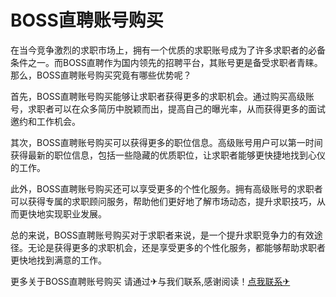 # BOSS直聘账号购买

在当今竞争激烈的求职市场上，拥有一个优质的求职账号成为了许多求职者的必备条件之一。而BOSS直聘作为国内领先的招聘平台，其账号更是备受求职者青睐。那么，BOSS直聘账号购买究竟有哪些优势呢？

首先，BOSS直聘账号购买能够让求职者获得更多的求职机会。通过购买高级账号，求职者可以在众多简历中脱颖而出，提高自己的曝光率，从而获得更多的面试邀约和工作机会。

其次，BOSS直聘账号购买可以获得更多的职位信息。高级账号用户可以第一时间获得最新的职位信息，包括一些隐藏的优质职位，让求职者能够更快捷地找到心仪的工作。

此外，BOSS直聘账号购买还可以享受更多的个性化服务。拥有高级账号的求职者可以获得专属的求职顾问服务，帮助他们更好地了解市场动态，提升求职技巧，从而更快地实现职业发展。

总的来说，BOSS直聘账号购买对于求职者来说，是一个提升求职竞争力的有效途径。无论是获得更多的求职机会，还是享受更多的个性化服务，都能够帮助求职者更快地找到满意的工作。

更多关于BOSS直聘账号购买 请通过✈与我们联系,感谢阅读！[点我联系✈](https://gm.k02.cc)